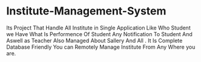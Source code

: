# Institute-Management-System
Its Project That Handle All Institute in Single Application Like Who Student we Have What Is Performence Of Student Any Notification To Student And Aswell as Teacher Also Managed About Sallery And All . It Is Complete Database Friendly You can Remotely Manage Institute From Any Where you are.
